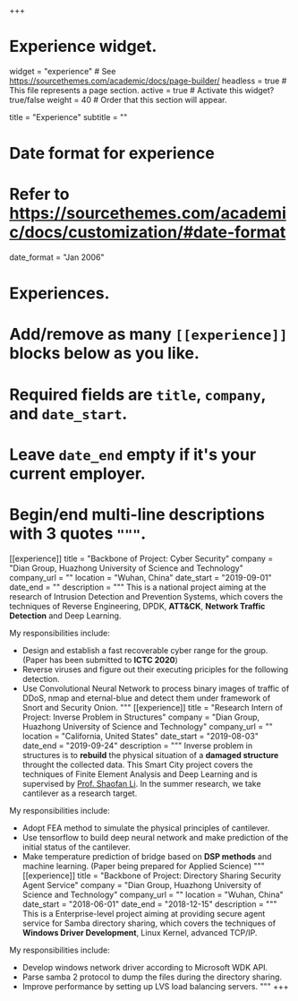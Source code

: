 +++
# Experience widget.
widget = "experience"  # See https://sourcethemes.com/academic/docs/page-builder/
headless = true  # This file represents a page section.
active = true  # Activate this widget? true/false
weight = 40  # Order that this section will appear.

title = "Experience"
subtitle = ""

# Date format for experience
#   Refer to https://sourcethemes.com/academic/docs/customization/#date-format
date_format = "Jan 2006"

# Experiences.
#   Add/remove as many `[[experience]]` blocks below as you like.
#   Required fields are `title`, `company`, and `date_start`.
#   Leave `date_end` empty if it's your current employer.
#   Begin/end multi-line descriptions with 3 quotes `"""`.
[[experience]]
  title = "Backbone of Project: Cyber Security"
  company = "Dian Group, Huazhong University of Science and Technology"
  company_url = ""
  location = "Wuhan, China"
  date_start = "2019-09-01"
  date_end = ""
  description = """
  This is a national project aiming at the research of Intrusion Detection and Prevention Systems, which covers the techniques of Reverse Engineering, DPDK, **ATT&CK**, **Network Traffic Detection** and Deep Learning.

  My responsibilities include:
  
  * Design and establish a fast recoverable cyber range for the group. (Paper has been submitted to **ICTC 2020**)
  * Reverse viruses and figure out their executing priciples for the following detection.
  * Use Convolutional Neural Network to process binary images of traffic of DDoS, nmap and eternal-blue and detect them under framework of Snort and Security Onion.
  """
[[experience]]
  title = "Research Intern of Project: Inverse Problem in Structures"
  company = "Dian Group, Huazhong University of Science and Technology"
  company_url = ""
  location = "California, United States"
  date_start = "2019-08-03"
  date_end = "2019-09-24"
  description = """
  Inverse problem in structures is to **rebuild** the physical situation of a **damaged structure** throught the collected data. This Smart City project covers the techniques of Finite Element Analysis and Deep Learning and is supervised by [Prof. Shaofan Li](https://ce.berkeley.edu/people/faculty/li). In the summer research, we take cantilever as a research target.

  My responsibilities include:
  
  * Adopt FEA method to simulate the physical principles of cantilever.
  * Use tensorflow to build deep neural network and make prediction of the initial status of the cantilever.
  * Make temperature prediction of bridge based on **DSP methods** and machine learning. (Paper being prepared for Applied Science)
  """
[[experience]]
  title = "Backbone of Project: Directory Sharing Security Agent Service"
  company = "Dian Group, Huazhong University of Science and Technology"
  company_url = ""
  location = "Wuhan, China"
  date_start = "2018-06-01"
  date_end = "2018-12-15"
  description = """
  This is a Enterprise-level project aiming at providing secure agent service for Samba directory sharing, which covers the techniques of **Windows Driver Development**, Linux Kernel, advanced TCP/IP.

  My responsibilities include:

  * Develop windows network driver according to Microsoft WDK API.
  * Parse samba 2 protocol to dump the files during the directory sharing.
  * Improve performance by setting up LVS load balancing servers.
  """
+++
